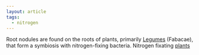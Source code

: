 ```yaml
---
layout: article
tags:
  - nitrogen
---
```


Root nodules are found on the roots of plants, primarily [Legumes](https://en.wikipedia.org/wiki/Root_nodule) (Fabacae), that form a symbiosis with nitrogen-fixing bacteria.
Nitrogen fixating [plants](https://en.wikipedia.org/wiki/Nitrogen_fixation#Root_nodule_symbioses)
